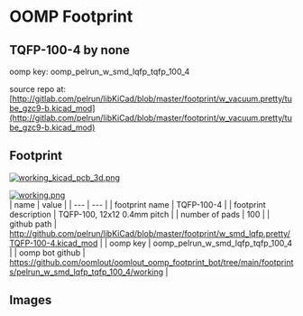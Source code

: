 # OOMP Footprint  
## TQFP-100-4  by none  
  
oomp key: oomp_pelrun_w_smd_lqfp_tqfp_100_4  
  
source repo at: [http://gitlab.com/pelrun/libKiCad/blob/master/footprint/w_vacuum.pretty/tube_gzc9-b.kicad_mod](http://gitlab.com/pelrun/libKiCad/blob/master/footprint/w_vacuum.pretty/tube_gzc9-b.kicad_mod)  
## Footprint  
  
[![working_kicad_pcb_3d.png](working_kicad_pcb_3d_600.png)](working_kicad_pcb_3d.png)  
  
[![working.png](working_600.png)](working.png)  
| name | value | 
| --- | --- | 
| footprint name | TQFP-100-4 | 
| footprint description | TQFP-100, 12x12 0.4mm pitch | 
| number of pads | 100 | 
| github path | http://github.com/pelrun/libKiCad/blob/master/footprint/w_smd_lqfp.pretty/TQFP-100-4.kicad_mod | 
| oomp key | oomp_pelrun_w_smd_lqfp_tqfp_100_4 | 
| oomp bot github | https://github.com/oomlout/oomlout_oomp_footprint_bot/tree/main/footprints/pelrun_w_smd_lqfp_tqfp_100_4/working | 
## Images  
